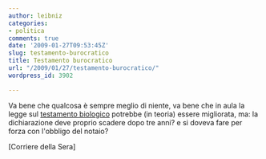 ```yaml
---
author: leibniz
categories:
- politica
comments: true
date: '2009-01-27T09:53:45Z'
slug: testamento-burocratico
title: Testamento burocratico
url: "/2009/01/27/testamento-burocratico/"
wordpress_id: 3902

---
```

Va bene che qualcosa è sempre meglio di niente, va bene che in aula la legge sul [testamento biologico](http://www.corriere.it/cronache/09_gennaio_27/disegno_legge_testamento_biologico_scade_ogni_tre_anni_margherita_de_bac_9e1b1ac8-ec42-11dd-be73-00144f02aabc.shtml) potrebbe (in teoria) essere migliorata, ma: la dichiarazione deve proprio scadere dopo tre anni? e si doveva fare per forza con l'obbligo del notaio?

[Corriere della Sera]
